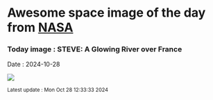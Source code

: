 
# Awesome space image of the day from [NASA](https://api.nasa.gov/)

### Today image : STEVE: A Glowing River over France
Date : 2024-10-28

![](https://apod.nasa.gov/apod/image/2410/SteveFrance_leroux_1080.jpg)

<small>Latest update : Mon Oct 28 12:33:33 2024</small>
        